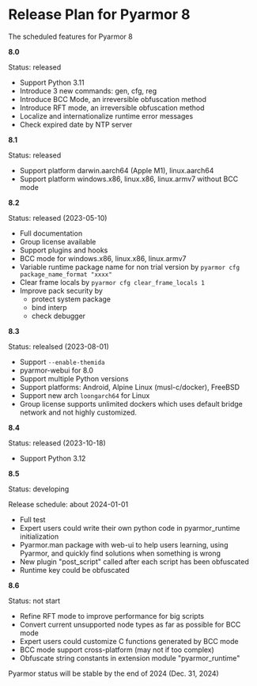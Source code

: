 # Release Plan for Pyarmor 8

The scheduled features for Pyarmor 8

**8.0**

Status: released

- Support Python 3.11
- Introduce 3 new commands: gen, cfg, reg
- Introduce BCC Mode, an irreversible obfuscation method
- Introduce RFT mode, an irreversible obfuscation method
- Localize and internationalize runtime error messages
- Check expired date by NTP server

**8.1**

Status: released

- Support platform darwin.aarch64 (Apple M1), linux.aarch64
- Support platform windows.x86, linux.x86, linux.armv7 without BCC mode

**8.2**

Status: released (2023-05-10)

- Full documentation
- Group license available
- Support plugins and hooks
- BCC mode for windows.x86, linux.x86, linux.armv7
- Variable runtime package name for non trial version by `pyarmor cfg package_name_format "xxxx"`
- Clear frame locals by `pyarmor cfg clear_frame_locals 1`
- Improve pack security by
  - protect system package
  - bind interp
  - check debugger

**8.3**

Status: relealsed (2023-08-01)

- Support `--enable-themida`
- pyarmor-webui for 8.0
- Support multiple Python versions
- Support platforms: Android, Alpine Linux (musl-c/docker), FreeBSD
- Support new arch `loongarch64` for Linux
- Group license supports unlimited dockers which uses default bridge network and not highly customized.

**8.4**

Status: released (2023-10-18)

- Support Python 3.12

**8.5**

Status: developing

Release schedule: about 2024-01-01

- Full test
- Expert users could write their own python code in pyarmor_runtime initialization
- Pyarmor.man package with web-ui to help users learning, using Pyarmor, and quickly find solutions when something is wrong
- New plugin "post_script" called after each script has been obfuscated
- Runtime key could be obfuscated

**8.6**

Status: not start

- Refine RFT mode to improve performance for big scripts
- Convert current unsupported node types as far as possible for BCC mode
- Expert users could customize C functions generated by BCC mode
- BCC mode support cross-platform (may not if too complex)
- Obfuscate string constants in extension module "pyarmor_runtime"

Pyarmor status will be stable by the end of 2024 (Dec. 31, 2024)
